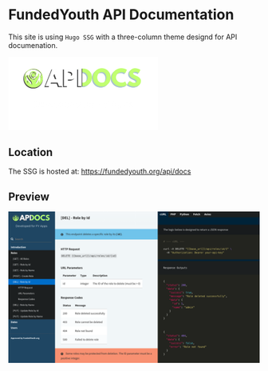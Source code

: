 # FundedYouth API Documentation

This site is using `Hugo SSG` with a three-column theme designd for API documenation.

<div>
<img src="./readme-media/api-docs-logo.png" style="background-color: #254e70; width: 300px;" />
</div>

## Location

The SSG is hosted at: https://fundedyouth.org/api/docs

## Preview

<img src="./readme-media/api-docs-preview.png" />
